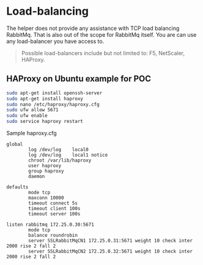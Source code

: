 # Load-balancing

The helper does not provide any assistance with TCP load balancing RabbitMq. That is also out of the scope for RabbitMq itself. You are can use any load-balancer you have access to.

> Possible load-balancers include but not limited to: F5, NetScaler, HAProxy.

## HAProxy on Ubuntu example for POC

```bash				
sudo apt-get install openssh-server
sudo apt-get install haproxy
sudo nano /etc/haproxy/haproxy.cfg
sudo ufw allow 5671
sudo ufw enable
sudo service haproxy restart
```

Sample haproxy.cfg

```
global
        log /dev/log    local0
        log /dev/log    local1 notice
        chroot /var/lib/haproxy
        user haproxy
        group haproxy
        daemon

defaults
        mode tcp
        maxconn 10000
        timeout connect 5s
        timeout client 100s
        timeout server 100s

listen rabbitmq 172.25.0.30:5671
        mode tcp
        balance roundrobin
        server SSLRabbitMqCN1 172.25.0.31:5671 weight 10 check inter 2000 rise 2 fall 2
        server SSLRabbitMqCN2 172.25.0.32:5671 weight 10 check inter 2000 rise 2 fall 2
```